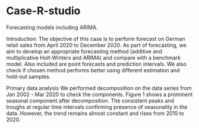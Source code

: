 # Case-R-studio
Forecasting models including ARIMA.

Introduction:
The objective of this case is to perform forecast on German retail sales from April 2020 to December 2020. As part of forecasting, we aim to develop an appropriate forecasting method (additive and multiplicative Holt-Winters and ARIMA) and compare with a benchmark model. Also included are point forecasts and prediction intervals. We also check if chosen method performs better using different estimation and hold-out samples.

Primary data analysis
We performed decomposition on the data series from Jan 2002 - Mar 2020 to check the components. Figure 1 shows a prominent seasonal component after decomposition. The consistent peaks and troughs at regular time intervals confirming presence of seasonality in the data. However, the trend remains almost constant and rises from 2015 to 2020.

